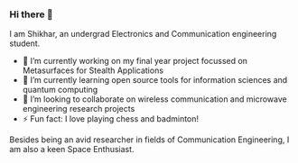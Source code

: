 ### Hi there 👋

I am Shikhar, an undergrad Electronics and Communication engineering student. 


- 🔭 I’m currently working on my final year project focussed on Metasurfaces for Stealth Applications
- 🌱 I’m currently learning open source tools for information sciences and quantum computing
- 👯 I’m looking to collaborate on wireless communication and microwave engineering research projects
- ⚡ Fun fact: I love playing chess and badminton!

Besides being an avid researcher in fields of Communication Engineering, I am also a keen Space Enthusiast. 

